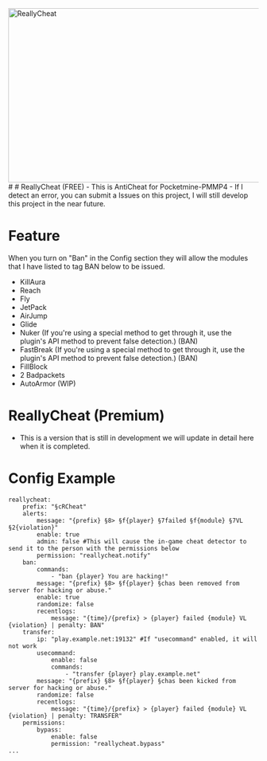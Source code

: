 <img src="https://github.com/hachkingtohach1/ReallyCheat/blob/main/ReallyCheat.png" alt="ReallyCheat" height="350" width="900" />
#
# ReallyCheat (FREE)
- This is AntiCheat for Pocketmine-PMMP4
- If I detect an error, you can submit a Issues on this project, I will still develop this project in the near future.

# Feature

When you turn on "Ban" in the Config section they will allow the modules that I have listed to tag BAN below to be issued.

- KillAura
- Reach
- Fly
- JetPack
- AirJump
- Glide
- Nuker (If you're using a special method to get through it, use the plugin's API method to prevent false detection.) (BAN)
- FastBreak (If you're using a special method to get through it, use the plugin's API method to prevent false detection.) (BAN)
- FillBlock
- 2 Badpackets
- AutoArmor (WIP)

# ReallyCheat (Premium)
- This is a version that is still in development we will update in detail here when it is completed.

# Config Example
```---
reallycheat:
    prefix: "§cRCheat"
    alerts: 
        message: "{prefix} §8> §f{player} §7failed §f{module} §7VL §2{violation}"
        enable: true
        admin: false #This will cause the in-game cheat detector to send it to the person with the permissions below 
        permission: "reallycheat.notify"
    ban:
        commands:
            - "ban {player} You are hacking!"
        message: "{prefix} §8> §f{player} §chas been removed from server for hacking or abuse."
        enable: true
        randomize: false
        recentlogs:
            message: "{time}/{prefix} > {player} failed {module} VL {violation} | penalty: BAN"
    transfer:             
        ip: "play.example.net:19132" #If "usecommand" enabled, it will not work  
        usecommand:
            enable: false
            commands:
                - "transfer {player} play.example.net"
        message: "{prefix} §8> §f{player} §chas been kicked from server for hacking or abuse."
        randomize: false
        recentlogs:
            message: "{time}/{prefix} > {player} failed {module} VL {violation} | penalty: TRANSFER"       
    permissions:
        bypass:
            enable: false
            permission: "reallycheat.bypass"
...
```
